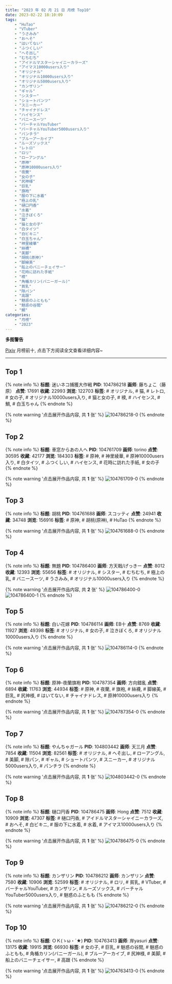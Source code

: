 ```yaml
---
title: "2023 年 02 月 21 日 月榜 Top10"
date: 2023-02-22 18:10:09
tags:
    - "HuTao"
    - "VTuber"
    - "うさみみ"
    - "おへそ"
    - "はいてない"
    - "ふつくしい"
    - "へそ出し"
    - "むちむち"
    - "アイドルマスターシャイニーカラーズ"
    - "アイマス10000users入り"
    - "オリジナル"
    - "オリジナル10000users入り"
    - "オリジナル5000users入り"
    - "カンザリン"
    - "ギャル"
    - "シスター"
    - "ショートパンツ"
    - "スニーカー"
    - "チャイナドレス"
    - "ハイセンス"
    - "バニースーツ"
    - "バーチャルYouTuber"
    - "バーチャルYouTuber5000users入り"
    - "パンチラ"
    - "ブルーアーカイブ"
    - "ルーズソックス"
    - "レトロ"
    - "ロリ"
    - "ローアングル"
    - "原神"
    - "原神10000users入り"
    - "夜蘭"
    - "女の子"
    - "尻神様"
    - "巨乳"
    - "旗袍"
    - "服の下に水着"
    - "極上の乳"
    - "樋口円香"
    - "水着"
    - "泣きぼくろ"
    - "猫"
    - "猫と女の子"
    - "白タイツ"
    - "白ビキニ"
    - "白玉ちゃん"
    - "神里綾華"
    - "絲襪"
    - "美脚"
    - "胡桃(原神)"
    - "脚線美"
    - "船上のバニーチェイサー"
    - "花時に訪れた手紙"
    - "襖"
    - "角楯カリン(バニーガール)"
    - "貧乳"
    - "隙パン"
    - "高跟"
    - "魅惑のふともも"
    - "魅惑の谷間"
    - "鯛"
categories:
    - "月榜"
    - "2023"
---
```


<i class="fa fa-triangle-exclamation"></i>**多图警告**<i class="fa fa-triangle-exclamation"></i>

[Pixiv](https://www.pixiv.net/) 月榜前十, 点击下方阅读全文查看详细内容~

<!-- more -->

---

## Top 1

{% note info %}
**标题**: 迷いネコ捕獲大作戦
**PID**: 104786218 **画师**: 藤ちょこ（藤原）
**点赞**: 17691 **收藏**: 22993 **浏览**: 122703
**标签**: # オリジナル, # 猫, # レトロ, # 女の子, # オリジナル10000users入り, # 猫と女の子, # 襖, # ハイセンス, # 鯛, # 白玉ちゃん
{% endnote %}

{% note warning '点击展开作品内容, 共 **1** 张' %}
![104786218-0](https://i.pixiv.re/img-original/img/2023/01/25/00/00/46/104786218_p0.png)
{% endnote %}

## Top 2

{% note info %}
**标题**: 車窓からあの人へ
**PID**: 104761709 **画师**: torino
**点赞**: 30595 **收藏**: 42177 **浏览**: 184303
**标签**: # 原神, # 神里綾華, # 原神10000users入り, # 白タイツ, # ふつくしい, # ハイセンス, # 花時に訪れた手紙, # 女の子
{% endnote %}

{% note warning '点击展开作品内容, 共 **1** 张' %}
![104761709-0](https://i.pixiv.re/img-original/img/2023/01/24/00/00/35/104761709_p0.jpg)
{% endnote %}

## Top 3

{% note info %}
**标题**: 胡桃
**PID**: 104761688 **画师**: スコッティ
**点赞**: 24941 **收藏**: 34748 **浏览**: 156916
**标签**: # 原神, # 胡桃(原神), # HuTao
{% endnote %}

{% note warning '点击展开作品内容, 共 **1** 张' %}
![104761688-0](https://i.pixiv.re/img-original/img/2023/01/24/00/00/29/104761688_p0.jpg)
{% endnote %}

## Top 4

{% note info %}
**标题**: 無題
**PID**: 104786400 **画师**: 方天戟/げっきー
**点赞**: 8012 **收藏**: 12393 **浏览**: 55656
**标签**: # オリジナル, # シスター, # むちむち, # 極上の乳, # バニースーツ, # うさみみ, # オリジナル10000users入り
{% endnote %}

{% note warning '点击展开作品内容, 共 **2** 张' %}
![104786400-0](https://i.pixiv.re/img-original/img/2023/01/25/00/03/07/104786400_p0.jpg)
![104786400-1](https://i.pixiv.re/img-original/img/2023/01/25/00/03/07/104786400_p1.jpg)
{% endnote %}

## Top 5

{% note info %}
**标题**: 白い花嫁
**PID**: 104786114 **画师**: EB十
**点赞**: 8769 **收藏**: 11927 **浏览**: 49398
**标签**: # オリジナル, # 女の子, # 泣きぼくろ, # オリジナル10000users入り
{% endnote %}

{% note warning '点击展开作品内容, 共 **1** 张' %}
![104786114-0](https://i.pixiv.re/img-original/img/2023/01/25/00/00/14/104786114_p0.jpg)
{% endnote %}

## Top 6

{% note info %}
**标题**: 原神-夜蘭旗袍
**PID**: 104787354 **画师**: 方向錯亂
**点赞**: 6894 **收藏**: 11763 **浏览**: 44934
**标签**: # 原神, # 夜蘭, # 旗袍, # 絲襪, # 脚線美, # 巨乳, # 尻神様, # はいてない, # チャイナドレス, # 原神10000users入り
{% endnote %}

{% note warning '点击展开作品内容, 共 **1** 张' %}
![104787354-0](https://i.pixiv.re/img-original/img/2023/01/25/00/36/58/104787354_p0.jpg)
{% endnote %}

## Top 7

{% note info %}
**标题**: やんちゃガール
**PID**: 104803442 **画师**: 天三月
**点赞**: 7854 **收藏**: 11504 **浏览**: 82561
**标签**: # オリジナル, # へそ出し, # ローアングル, # 美脚, # 隙パン, # ギャル, # ショートパンツ, # スニーカー, # オリジナル5000users入り, # パンチラ
{% endnote %}

{% note warning '点击展开作品内容, 共 **1** 张' %}
![104803442-0](https://i.pixiv.re/img-original/img/2023/01/25/19/47/00/104803442_p0.png)
{% endnote %}

## Top 8

{% note info %}
**标题**: 樋口円香
**PID**: 104786475 **画师**: Hong
**点赞**: 7512 **收藏**: 10909 **浏览**: 47307
**标签**: # 樋口円香, # アイドルマスターシャイニーカラーズ, # おへそ, # 白ビキニ, # 服の下に水着, # 水着, # アイマス10000users入り
{% endnote %}

{% note warning '点击展开作品内容, 共 **1** 张' %}
![104786475-0](https://i.pixiv.re/img-original/img/2023/01/25/00/04/56/104786475_p0.jpg)
{% endnote %}

## Top 9

{% note info %}
**标题**: カンザリン
**PID**: 104786212 **画师**: カンザリン
**点赞**: 7580 **收藏**: 10906 **浏览**: 52599
**标签**: # オリジナル, # ロリ, # 貧乳, # VTuber, # バーチャルYouTuber, # カンザリン, # ルーズソックス, # バーチャルYouTuber5000users入り, # 魅惑のふともも
{% endnote %}

{% note warning '点击展开作品内容, 共 **1** 张' %}
![104786212-0](https://i.pixiv.re/img-original/img/2023/01/25/00/00/44/104786212_p0.png)
{% endnote %}

## Top 10

{% note info %}
**标题**: ＯＫ(ゝω・´★)
**PID**: 104763413 **画师**: 岸yasuri
**点赞**: 13175 **收藏**: 19915 **浏览**: 66930
**标签**: # 女の子, # 巨乳, # 魅惑の谷間, # 魅惑のふともも, # 角楯カリン(バニーガール), # ブルーアーカイブ, # 尻神様, # 美脚, # 船上のバニーチェイサー, # 高跟
{% endnote %}

{% note warning '点击展开作品内容, 共 **1** 张' %}
![104763413-0](https://i.pixiv.re/img-original/img/2023/01/24/00/56/59/104763413_p0.png)
{% endnote %}
